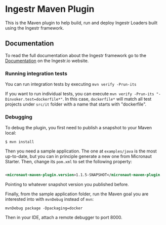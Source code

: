# Ingestr Maven Plugin

This is the Maven plugin to help build, run and deploy Ingestr Loaders built using the Ingestr framework.

## Documentation

To read the full documentation about the Ingestr framework go to the [Documentation](https://extractor.io/docs/latest) on
the Ingestr.io website.

### Running integration tests

You can run integration tests by executing `mvn verify -Prun-its`

If you want to run individual tests, you can execute `mvn verify -Prun-its "-Dinvoker.test=dockerfile*"`. In this case,
`dockerfile*` will match all test projects under `src/it` folder with a name that starts with "dockerfile".

### Debugging

To debug the plugin, you first need to publish a snapshot to your Maven local:

```shell
$ mvn install
```

Then you need a sample application. The one at `examples/java` is the most up-to-date, but you can in principle generate
a new one from Micronaut Starter. Then, change its `pom.xml` to set the following property:

```xml

<micronaut-maven-plugin.version>1.1.5-SNAPSHOT</micronaut-maven-plugin.version>
```

Pointing to whatever snapshot version you published before.

Finally, from the sample application folder, run the Maven goal you are interested into with `mvnDebug` instead
of `mvn`:

```shell
mvnDebug package -Dpackaging=docker
```

Then in your IDE, attach a remote debugger to port 8000.